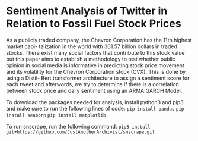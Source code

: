 # Sentiment Analysis of Twitter in Relation to Fossil Fuel Stock Prices

As a publicly traded company, the Chevron Corporation has the 11th highest market capi- talization in the world with 361.57 billion dollars in traded stocks. There exist many social factors that contribute to this stock value but this paper aims to establish a methodology to test whether public opinion in social media is informative in predicting stock price movement and its volatility for the Chevron Corporation stock (CVX). This is done by using a Distil- Bert transformer architecture to assign a sentiment score for each tweet and afterwords, we try to determine if there is a correlation between stock price and daily sentiment using an ARMA GARCH Model.

To download the packages needed for analysis, install python3 and pip3 and make sure to run the following lines of code:
```pip install pandas```
```pip install seaborn```
```pip install matplotlib```

To run snscrape, run the following command:
```pip3 install git+https://github.com/JustAnotherArchivist/snscrape.git```
